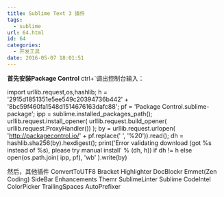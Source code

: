 ```yaml
---
title: Sublime Text 3 插件
tags:
  - sublime
url: 64.html
id: 64
categories:
  - 开发工具
date: 2016-05-07 18:01:51
---
```


**首先安装Package Control** ctrl+`调出控制台输入：

import urllib.request,os,hashlib; h = '2915d1851351e5ee549c20394736b442' + '8bc59f460fa1548d1514676163dafc88'; pf = 'Package Control.sublime-package'; ipp = sublime.installed\_packages\_path(); urllib.request.install\_opener( urllib.request.build\_opener( urllib.request.ProxyHandler()) ); by = urllib.request.urlopen( 'http://packagecontrol.io/' + pf.replace(' ', '%20')).read(); dh = hashlib.sha256(by).hexdigest(); print('Error validating download (got %s instead of %s), please try manual install' % (dh, h)) if dh != h else open(os.path.join( ipp, pf), 'wb' ).write(by)

然后，其他插件 ConvertToUTF8 Bracket Highlighter DocBlockr Emmet(Zen Coding) SideBar Enhancements Themr SublimeLinter Sublime CodeIntel ColorPicker TrailingSpaces AutoPrefixer